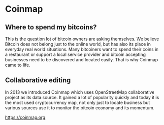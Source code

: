 Coinmap
=======

Where to spend my bitcoins?
---------------------------

This is the question lot of bitcoin owners are asking themselves. We believe
Bitcoin does not belong just to the online world, but has also its place in
everyday real world situations. Many bitcoiners want to spend their coins in a
restaurant or support a local service provider and bitcoin accepting businesses
need to be discovered and located easily. That is why Coinmap came to life.

Collaborative editing
---------------------

In 2013 we introduced Coinmap which uses OpenStreetMap collaborative project as
its data source. It gained a lot of popularity quickly and today it is the most
used cryptocurrency map, not only just to locate business but various sources
use it to monitor the bitcoin economy and its momentum.

https://coinmap.org
